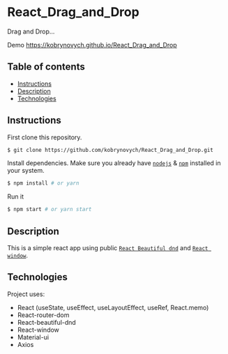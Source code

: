 # React_Drag_and_Drop

Drag and Drop...

Demo
https://kobrynovych.github.io/React_Drag_and_Drop

## Table of contents
* [Instructions](#Instructions)
* [Description](#Description)
* [Technologies](#Technologies)


## Instructions

First clone this repository.
```bash
$ git clone https://github.com/kobrynovych/React_Drag_and_Drop.git
```

Install dependencies. Make sure you already have [`nodejs`](https://nodejs.org/en/) & [`npm`](https://www.npmjs.com/) installed in your system.
```bash
$ npm install # or yarn
```

Run it
```bash
$ npm start # or yarn start
```

## Description
This is a simple react app using public [`React Beautiful dnd`](https://github.com/atlassian/react-beautiful-dnd) and [`React window`](https://www.npmjs.com/package/react-window).

## Technologies
Project uses:
* React (useState, useEffect, useLayoutEffect, useRef, React.memo)
* React-router-dom
* React-beautiful-dnd
* React-window
* Material-ui
* Axios